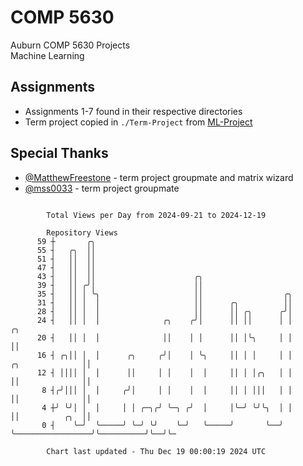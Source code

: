 # COMP 5630
Auburn COMP 5630 Projects  
Machine Learning

## Assignments
- Assignments 1-7 found in their respective directories
- Term project copied in `./Term-Project` from [ML-Project](https://github.com/wumphlett/ML-Project)

## Special Thanks
- [@MatthewFreestone](https://github.com/MatthewFreestone) - term project groupmate and matrix wizard
- [@mss0033](https://github.com/mss0033) - term project groupmate

```

        Total Views per Day from 2024-09-21 to 2024-12-19

        Repository Views
      59 ┼       ╭╮
      55 ┤   ╭╮  ││
      51 ┤   ││  ││
      47 ┤   ││  ││
      43 ┤   ││  ││                      ╭╮
      39 ┤   ││ ╭╯│                      ││
      35 ┤   ││ │ ╰╮                     ││                  ╭╮
      31 ┤   ││ │  │                     ││      ╭╮          ││
      28 ┤   ││ │  │                     ││      ││ ╭╮      ╭╯│
      24 ┤   ││ │  │              ╭╮    ╭╯│      ││ ││      │ │                                 ╭╮
      20 ┤   ││ │  │              ││    │ │      ││ │╰╮     │ │                                 ││
      16 ┤ ╭╮││ │  │      ╭╮     ╭╯│    │ ╰╮     ││ │ │     │ │                 ╭╮              ││
      12 ┤ ││││ │  │      ││     │ │    │  │     ││ │ │╭╮   │ │                 ││              ││
       8 ┤╭╯│││ │  │     ╭╯│     │ │    │  │     ││ │ │││   │ │                 ││              ││
       4 ┼╯ ╰╯│ │  │     │ │ ╭─╮╭╯ ╰─╮ ╭╯  │     │╰─╯ ╰╯╰╮  │ │                 ││          ╭╮  ││
       0 ┤    ╰─╯  ╰─────╯ ╰─╯ ╰╯    ╰─╯   ╰─────╯       ╰──╯ ╰─────────────────╯╰──────────╯╰──╯╰─

        Chart last updated - Thu Dec 19 00:00:19 2024 UTC
        
```
